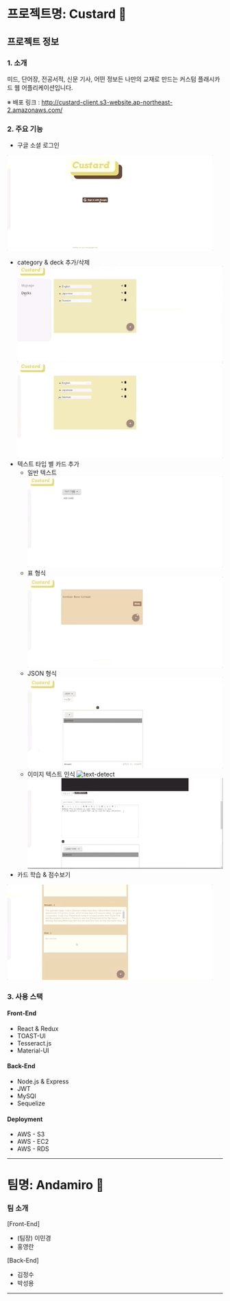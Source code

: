 # 프로젝트명: Custard 🍮


## 프로젝트 정보
### 1. 소개
미드, 단어장, 전공서적, 신문 기사, 어떤 정보든 나만의 교재로 만드는 커스텀 플래시카드 웹 어플리케이션입니다.

※ 배포 링크 :  http://custard-client.s3-website.ap-northeast-2.amazonaws.com/

### 2. 주요 기능
* 구글 소셜 로그인

![로그인](./gif/login.gif)
* category & deck 추가/삭제
![category](./gif/category.gif)
![deck](./gif/deck.gif)
* 텍스트 타입 별 카드 추가
  - 일반 텍스트
  ![text](./gif/addCard(text)2.gif)
  - 표 형식
  ![table](./gif/addCard(table).gif)
  - JSON 형식
  ![json](./gif/addCard(json).gif)
  - 이미지 텍스트 인식
  ![text-detect](./gif/addCard(text-detect).gif)
  ![text-detect](./gif/addCard(text-detect)2.gif)
* 카드 학습 & 점수보기  

![study](./gif/study.gif)
  
### 3. 사용 스택
#### Front-End
* React & Redux
* TOAST-UI
* Tesseract.js
* Material-UI

#### Back-End
* Node.js & Express
* JWT
* MySQl
* Sequelize

#### Deployment
* AWS - S3
* AWS - EC2
* AWS - RDS

***
# 팀명: Andamiro 🙏
### 팀 소개
[Front-End]
* (팀장) 이민경
* 홍영란

[Back-End]
* 김정수
* 박성용

***



